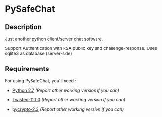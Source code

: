 PySafeChat
==========

Description
-----------
Just another python client/server chat software.

Support Authentication with RSA public key and challenge-response.
Uses sqlite3 as database (server-side)

Requirements
------------
For using PySafeChat, you'll need :

*	[Python 2.7](http://www.python.org/download/) _(Report other working version if you can)_

*	[Twisted-11.1.0](http://pypi.python.org/pypi/Twisted) _(Report other working version if you can)_

*	[pycrypto-2.3](https://www.dlitz.net/software/pycrypto/) _(Report other working version if you can)_

